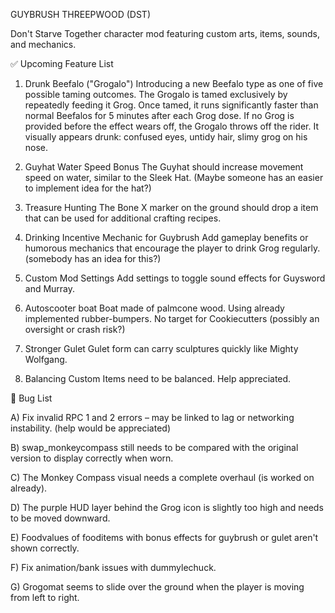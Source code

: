 GUYBRUSH THREEPWOOD (DST)

Don't Starve Together character mod featuring custom arts, items, sounds, and mechanics.

✅ Upcoming Feature List

1) Drunk Beefalo ("Grogalo")
Introducing a new Beefalo type as one of five possible taming outcomes. The Grogalo is tamed exclusively by repeatedly feeding it Grog. 
Once tamed, it runs significantly faster than normal Beefalos for 5 minutes after each Grog dose.
If no Grog is provided before the effect wears off, the Grogalo throws off the rider.
It visually appears drunk: confused eyes, untidy hair, slimy grog on his nose.

2) Guyhat Water Speed Bonus
The Guyhat should increase movement speed on water, similar to the Sleek Hat.
(Maybe someone has an easier to implement idea for the hat?)

3) Treasure Hunting
The Bone X marker on the ground should drop a item that can be used for additional crafting recipes.

4) Drinking Incentive Mechanic for Guybrush
Add gameplay benefits or humorous mechanics that encourage the player to drink Grog regularly.
(somebody has an idea for this?)

5) Custom Mod Settings
Add settings to toggle sound effects for Guysword and Murray.

6) Autoscooter boat
Boat made of palmcone wood. Using already implemented rubber-bumpers. No target for Cookiecutters (possibly an oversight or crash risk?)

7) Stronger Gulet 
Gulet form can carry sculptures quickly like Mighty Wolfgang.

8) Balancing
Custom Items need to be balanced. Help appreciated.

🐞 Bug List

A) Fix invalid RPC 1 and 2 errors – may be linked to lag or networking instability. (help would be appreciated)

B) swap_monkeycompass still needs to be compared with the original version to display correctly when worn.

C) The Monkey Compass visual needs a complete overhaul (is worked on already).

D) The purple HUD layer behind the Grog icon is slightly too high and needs to be moved downward.

E) Foodvalues of fooditems with bonus effects for guybrush or gulet aren't shown correctly.

F) Fix animation/bank issues with dummylechuck.

G) Grogomat seems to slide over the ground when the player is moving from left to right.


